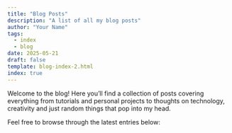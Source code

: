 ```yaml
---
title: "Blog Posts"
description: "A list of all my blog posts"
author: "Your Name"
tags:
  - index
  - blog
date: 2025-05-21
draft: false
template: blog-index-2.html
index: true
---
```


Welcome to the blog! Here you’ll find a collection of posts covering everything from tutorials and personal
projects to thoughts on technology, creativity and just random things that pop into my head.

Feel free to browse through the latest entries below:
